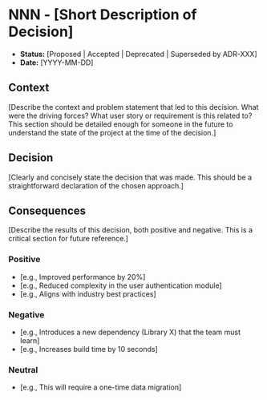 # NNN - [Short Description of Decision]

*   **Status:** [Proposed | Accepted | Deprecated | Superseded by ADR-XXX]
*   **Date:** [YYYY-MM-DD]

## Context

[Describe the context and problem statement that led to this decision. What were the driving forces? What user story or requirement is this related to? This section should be detailed enough for someone in the future to understand the state of the project at the time of the decision.]

## Decision

[Clearly and concisely state the decision that was made. This should be a straightforward declaration of the chosen approach.]

## Consequences

[Describe the results of this decision, both positive and negative. This is a critical section for future reference.]

### Positive

*   [e.g., Improved performance by 20%]
*   [e.g., Reduced complexity in the user authentication module]
*   [e.g., Aligns with industry best practices]

### Negative

*   [e.g., Introduces a new dependency (Library X) that the team must learn]
*   [e.g., Increases build time by 10 seconds]

### Neutral

*   [e.g., This will require a one-time data migration]

